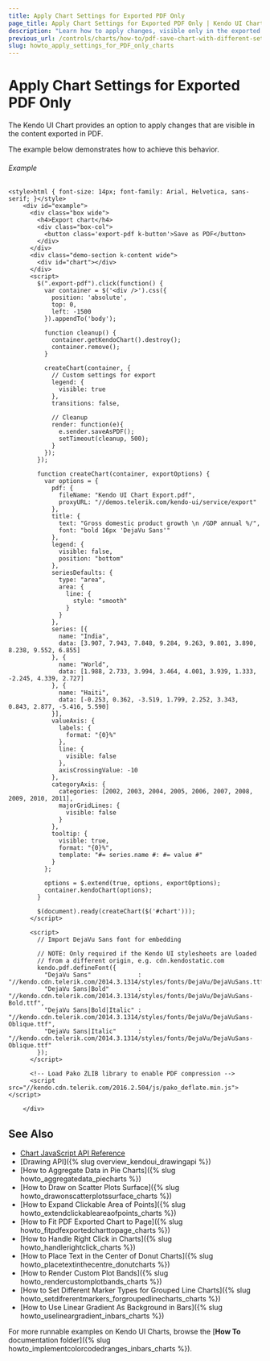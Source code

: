 ```yaml
---
title: Apply Chart Settings for Exported PDF Only
page_title: Apply Chart Settings for Exported PDF Only | Kendo UI Charts
description: "Learn how to apply changes, visible only in the exported PDF."
previous_url: /controls/charts/how-to/pdf-save-chart-with-different-settings
slug: howto_apply_settings_for_PDF_only_charts
---
```


# Apply Chart Settings for Exported PDF Only

The Kendo UI Chart provides an option to apply changes that are visible in the content exported in PDF.   

The example below demonstrates how to achieve this behavior.

###### Example

```dojo
<style>html { font-size: 14px; font-family: Arial, Helvetica, sans-serif; }</style>
    <div id="example">
      <div class="box wide">
        <h4>Export chart</h4>
        <div class="box-col">
          <button class='export-pdf k-button'>Save as PDF</button>
        </div>
      </div>
      <div class="demo-section k-content wide">
        <div id="chart"></div>
      </div>
      <script>
        $(".export-pdf").click(function() {
          var container = $('<div />').css({
            position: 'absolute',
            top: 0,
            left: -1500
          }).appendTo('body');

          function cleanup() {
            container.getKendoChart().destroy();
            container.remove();
          }

          createChart(container, {
            // Custom settings for export
            legend: {
              visible: true
            },
            transitions: false,

            // Cleanup
            render: function(e){
              e.sender.saveAsPDF();
              setTimeout(cleanup, 500);
            }
          });
        });

        function createChart(container, exportOptions) {
          var options = {
            pdf: {
              fileName: "Kendo UI Chart Export.pdf",
              proxyURL: "//demos.telerik.com/kendo-ui/service/export"
            },
            title: {
              text: "Gross domestic product growth \n /GDP annual %/",
              font: "bold 16px 'DejaVu Sans'"
            },
            legend: {
              visible: false,
              position: "bottom"
            },
            seriesDefaults: {
              type: "area",
              area: {
                line: {
                  style: "smooth"
                }
              }
            },
            series: [{
              name: "India",
              data: [3.907, 7.943, 7.848, 9.284, 9.263, 9.801, 3.890, 8.238, 9.552, 6.855]
            }, {
              name: "World",
              data: [1.988, 2.733, 3.994, 3.464, 4.001, 3.939, 1.333, -2.245, 4.339, 2.727]
            }, {
              name: "Haiti",
              data: [-0.253, 0.362, -3.519, 1.799, 2.252, 3.343, 0.843, 2.877, -5.416, 5.590]
            }],
            valueAxis: {
              labels: {
                format: "{0}%"
              },
              line: {
                visible: false
              },
              axisCrossingValue: -10
            },
            categoryAxis: {
              categories: [2002, 2003, 2004, 2005, 2006, 2007, 2008, 2009, 2010, 2011],
              majorGridLines: {
                visible: false
              }
            },
            tooltip: {
              visible: true,
              format: "{0}%",
              template: "#= series.name #: #= value #"
            }
          };

          options = $.extend(true, options, exportOptions);
          container.kendoChart(options);
        }

        $(document).ready(createChart($('#chart')));
      </script>

      <script>
        // Import DejaVu Sans font for embedding

        // NOTE: Only required if the Kendo UI stylesheets are loaded
        // from a different origin, e.g. cdn.kendostatic.com
        kendo.pdf.defineFont({
          "DejaVu Sans"             : "//kendo.cdn.telerik.com/2014.3.1314/styles/fonts/DejaVu/DejaVuSans.ttf",
          "DejaVu Sans|Bold"        : "//kendo.cdn.telerik.com/2014.3.1314/styles/fonts/DejaVu/DejaVuSans-Bold.ttf",
          "DejaVu Sans|Bold|Italic" : "//kendo.cdn.telerik.com/2014.3.1314/styles/fonts/DejaVu/DejaVuSans-Oblique.ttf",
          "DejaVu Sans|Italic"      : "//kendo.cdn.telerik.com/2014.3.1314/styles/fonts/DejaVu/DejaVuSans-Oblique.ttf"
        });
      </script>

      <!-- Load Pako ZLIB library to enable PDF compression -->
      <script src="//kendo.cdn.telerik.com/2016.2.504/js/pako_deflate.min.js"></script>

    </div>
```

## See Also

* [Chart JavaScript API Reference](/api/javascript/dataviz/ui/chart)
* [Drawing API]({% slug overview_kendoui_drawingapi %})
* [How to Aggregate Data in Pie Charts]({% slug howto_aggregatedata_piecharts %})
* [How to Draw on Scatter Plots Surface]({% slug howto_drawonscatterplotssurface_charts %})
* [How to Expand Clickable Area of Points]({% slug howto_extendclickableareaofpoints_charts %})
* [How to Fit PDF Exported Chart to Page]({% slug howto_fitpdfexportedcharttopage_charts %})
* [How to Handle Right Click in Charts]({% slug howto_handlerightclick_charts %})
* [How to Place Text in the Center of Donut Charts]({% slug howto_placetextinthecentre_donutcharts %})
* [How to Render Custom Plot Bands]({% slug howto_rendercustomplotbands_charts %})
* [How to Set Different Marker Types for Grouped Line Charts]({% slug howto_setdifrerentmarkers_forgroupedlinecharts_charts %})
* [How to Use Linear Gradient As Background in Bars]({% slug howto_uselineargradient_inbars_charts %})

For more runnable examples on Kendo UI Charts, browse the [**How To** documentation folder]({% slug howto_implementcolorcodedranges_inbars_charts %}).
